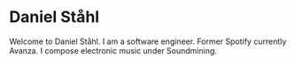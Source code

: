 # Daniel Ståhl
Welcome to Daniel Ståhl. I am a software engineer. Former Spotify currently Avanza. I compose electronic music under Soundmining.
